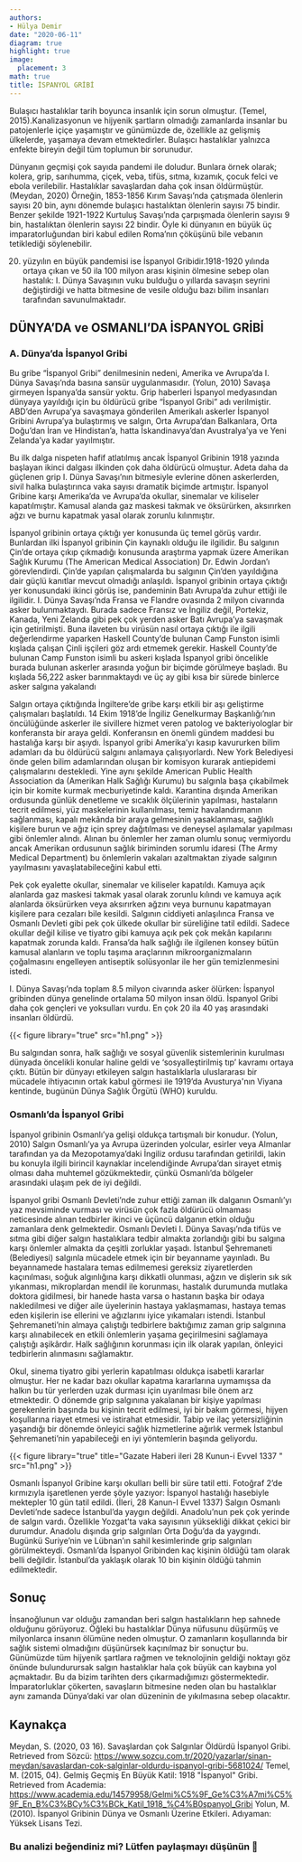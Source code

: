 ```yaml
---
authors:
- Hülya Demir
date: "2020-06-11"
diagram: true
highlight: true
image:
  placement: 3
math: true
title: İSPANYOL GRİBİ
---
```


Bulaşıcı hastalıklar tarih boyunca insanlık için sorun olmuştur. (Temel, 2015).Kanalizasyonun ve hijyenik şartların olmadığı zamanlarda  insanlar bu patojenlerle içiçe yaşamıştır ve günümüzde de, özellikle az gelişmiş ülkelerde, yaşamaya devam etmektedirler.  Bulaşıcı hastalıklar yalnızca enfekte bireyin değil tüm toplumun bir sorunudur.

Dünyanın geçmişi çok sayıda pandemi ile doludur. Bunlara örnek olarak; kolera, grip, sarıhumma, çiçek, veba, tifüs, sıtma, kızamık, çocuk felci ve ebola verilebilir. Hastalıklar savaşlardan daha çok insan öldürmüştür. (Meydan, 2020) Örneğin, 1853-1856 Kırım Savaşı’nda çatışmada ölenlerin sayısı 20 bin, aynı dönemde bulaşıcı hastalıktan ölenlerin sayısı 75 bindir. Benzer şekilde 1921-1922 Kurtuluş Savaşı’nda çarpışmada ölenlerin sayısı 9 bin, hastalıktan ölenlerin sayısı 22 bindir. Öyle ki dünyanın en büyük üç imparatorluğundan biri kabul edilen Roma’nın çöküşünü bile vebanın tetiklediği söylenebilir.

20. yüzyılın en büyük pandemisi ise İspanyol Gribidir.1918-1920 yılında ortaya çıkan ve 50 ila 100 milyon arası kişinin ölmesine sebep olan hastalık: I. Dünya Savaşının vuku bulduğu o yıllarda savaşın seyrini değiştirdiği ve hatta bitmesine de vesile olduğu bazı bilim insanları tarafından savunulmaktadır.

##  DÜNYA’DA ve OSMANLI’DA İSPANYOL GRİBİ

### A.	Dünya’da İspanyol Gribi

Bu gribe “İspanyol Gribi” denilmesinin nedeni, Amerika ve Avrupa’da I. Dünya Savaşı’nda basına sansür uygulanmasıdır. (Yolun, 2010) Savaşa girmeyen İspanya’da sansür yoktu. Grip haberleri İspanyol medyasından dünyaya yayıldığı için bu öldürücü gribe “İspanyol Gribi” adı verilmiştir. ABD’den Avrupa’ya savaşmaya gönderilen Amerikalı askerler İspanyol Gribini Avrupa’ya bulaştırmış ve salgın, Orta Avrupa’dan Balkanlara, Orta Doğu’dan İran ve Hindistan’a, hatta İskandinavya’dan Avustralya’ya ve Yeni Zelanda’ya kadar yayılmıştır.

Bu ilk dalga nispeten hafif atlatılmış ancak İspanyol Gribinin 1918 yazında başlayan ikinci dalgası ilkinden çok daha öldürücü olmuştur.  Adeta daha da güçlenen grip I. Dünya Savaşı’nın bitmesiyle evlerine dönen askerlerden, sivil halka bulaştırınca vaka sayısı dramatik biçimde artmıştır. İspanyol Gribine karşı Amerika’da ve Avrupa’da okullar, sinemalar ve kiliseler kapatılmıştır. Kamusal alanda gaz maskesi takmak ve öksürürken, aksırırken ağzı ve burnu kapatmak yasal olarak zorunlu kılınmıştır. 

İspanyol gribinin ortaya çıktığı yer konusunda üç temel görüş vardır. Bunlardan ilki İspanyol gribinin Çin kaynaklı olduğu ile ilgilidir. Bu salgının Çin’de ortaya çıkıp çıkmadığı konusunda araştırma yapmak üzere Amerikan Sağlık Kurumu (The American Medical Association) Dr. Edwin Jordan’ı görevlendirdi. Çin’de yapılan çalışmalarda bu salgının Çin’den yayıldığına dair güçlü kanıtlar mevcut olmadığı anlaşıldı. İspanyol gribinin ortaya çıktığı yer konusundaki ikinci görüş ise, pandeminin Batı Avrupa’da zuhur ettiği ile ilgilidir. I. Dünya Savaşı’nda Fransa ve Flandre ovasında 2 milyon civarında asker bulunmaktaydı. Burada sadece Fransız ve İngiliz değil, Portekiz, Kanada, Yeni Zelanda gibi pek çok yerden asker Batı Avrupa’ya savaşmak için getirilmişti. Buna ilaveten bu virüsün nasıl ortaya çıktığı ile ilgili değerlendirme yaparken Haskell County’de bulunan Camp Funston isimli kışlada çalışan Çinli işçileri göz ardı etmemek gerekir. Haskell County’de bulunan Camp Funston isimli bu askeri kışlada İspanyol gribi öncelikle burada bulunan askerler arasında yoğun bir biçimde görülmeye başladı. Bu kışlada 56,222 asker barınmaktaydı ve üç ay gibi kısa bir sürede binlerce asker salgına yakalandı

Salgın ortaya çıktığında İngiltere’de gribe karşı etkili bir aşı geliştirme çalışmaları başlatıldı. 14 Ekim 1918’de İngiliz Genelkurmay Başkanlığı’nın öncülüğünde askerler ile sivillere hizmet veren patolog ve bakteriyologlar bir konferansta bir araya geldi. Konferansın en önemli gündem maddesi bu hastalığa karşı bir aşıydı. İspanyol gribi Amerika’yı kasıp kavururken bilim adamları da bu öldürücü salgını anlamaya çalışıyorlardı. New York Belediyesi önde gelen bilim adamlarından oluşan bir komisyon kurarak antiepidemi çalışmalarını destekledi. Yine aynı şekilde American Public Health Association da (Amerikan Halk Sağlığı Kurumu) bu salgınla başa çıkabilmek için bir komite kurmak mecburiyetinde kaldı. Karantina dışında Amerikan ordusunda günlük denetleme ve sıcaklık ölçülerinin yapılması, hastaların tecrit edilmesi, yüz maskelerinin kullanılması, temiz havalandırmanın sağlanması, kapalı mekânda bir araya gelmesinin yasaklanması, sağlıklı kişilere burun ve ağız için sprey dağıtılması ve deneysel aşılamalar yapılması gibi önlemler alındı. Alınan bu önlemler her zaman olumlu sonuç vermiyordu ancak Amerikan ordusunun sağlık biriminden sorumlu idaresi (The Army Medical Department) bu önlemlerin vakaları azaltmaktan ziyade salgının yayılmasını yavaşlatabileceğini kabul etti.

Pek çok eyalette okullar, sinemalar ve kiliseler kapatıldı. Kamuya açık alanlarda gaz maskesi takmak yasal olarak zorunlu kılındı ve kamuya açık alanlarda öksürürken veya aksırırken ağzını veya burnunu kapatmayan kişilere para cezaları bile kesildi.
Salgının ciddiyeti anlaşılınca Fransa ve Osmanlı Devleti gibi pek çok ülkede okullar bir süreliğine tatil edildi. Sadece okullar değil kilise ve tiyatro gibi kamuya açık pek çok mekân kapılarını kapatmak zorunda kaldı. Fransa’da halk sağlığı ile ilgilenen konsey bütün kamusal alanların ve toplu taşıma araçlarının mikroorganizmaların çoğalmasını engelleyen antiseptik solüsyonlar ile her gün temizlenmesini istedi.

I. Dünya Savaşı’nda toplam 8.5 milyon civarında asker ölürken: İspanyol gribinden dünya genelinde ortalama 50 milyon insan öldü. İspanyol Gribi daha çok gençleri ve yoksulları vurdu. En çok 20 ila 40 yaş arasındaki insanları öldürdü.

{{< figure library="true" src="h1.png" >}}

Bu salgından sonra, halk sağlığı ve sosyal güvenlik sistemlerinin kurulması dünyada öncelikli konular haline geldi ve ‘sosyalleştirilmiş tıp’ kavramı ortaya çıktı. Bütün bir dünyayı etkileyen salgın hastalıklarla uluslararası bir mücadele ihtiyacının ortak kabul görmesi ile 1919’da Avusturya'nın Viyana kentinde, bugünün Dünya Sağlık Örgütü (WHO) kuruldu.

### Osmanlı’da İspanyol Gribi

İspanyol gribinin Osmanlı’ya gelişi oldukça tartışmalı bir konudur. (Yolun, 2010) Salgın Osmanlı’ya ya Avrupa üzerinden yolcular, esirler veya Almanlar tarafından ya da Mezopotamya’daki İngiliz ordusu tarafından getirildi, lakin bu konuyla ilgili birincil kaynaklar incelendiğinde Avrupa’dan sirayet etmiş olması daha muhtemel gözükmektedir, çünkü Osmanlı’da bölgeler arasındaki ulaşım pek de iyi değildi.

İspanyol gribi Osmanlı Devleti’nde zuhur ettiği zaman ilk dalganın Osmanlı’yı yaz mevsiminde vurması ve virüsün çok fazla öldürücü olmaması neticesinde alınan tedbirler ikinci ve üçüncü dalganın etkin olduğu zamanlara denk gelmektedir. Osmanlı Devleti I. Dünya Savaşı’nda tifüs ve sıtma gibi diğer salgın hastalıklara tedbir almakta zorlandığı gibi bu salgına karşı önlemler almakta da çeşitli zorluklar yaşadı. İstanbul Şehremaneti (Belediyesi) salgınla mücadele etmek için bir beyanname yayınladı. Bu beyannamede hastalara temas edilmemesi gereksiz ziyaretlerden kaçınılması, soğuk algınlığına karşı dikkatli olunması, ağzın ve dişlerin sık sık yıkanması,  mikroplardan mendil ile korunması,  hastalık durumunda mutlaka doktora gidilmesi, bir hanede hasta varsa o hastanın başka bir odaya nakledilmesi ve diğer aile üyelerinin hastaya yaklaşmaması,  hastaya temas eden kişilerin ise ellerini ve ağızlarını iyice yıkamaları istendi.
İstanbul Şehremaneti’nin almaya çalıştığı tedbirlere baktığımız zaman grip salgınına karşı alınabilecek en etkili önlemlerin yaşama geçirilmesini sağlamaya çalıştığı aşikârdır. Halk sağlığının korunması için ilk olarak yapılan, önleyici tedbirlerin alınmasını sağlamaktır. 

Okul, sinema tiyatro gibi yerlerin kapatılması oldukça isabetli kararlar olmuştur. Her ne kadar bazı okullar kapatma kararlarına uymamışsa da halkın bu tür yerlerden uzak durması için uyarılması bile önem arz etmektedir. O dönemde grip salgınına yakalanan bir kişiye yapılması gerekenlerin başında bu kişinin tecrit edilmesi, iyi bir bakım görmesi, hijyen koşullarına riayet etmesi ve istirahat etmesidir.  Tabip ve ilaç yetersizliğinin yaşandığı bir dönemde önleyici sağlık hizmetlerine ağırlık vermek İstanbul Şehremaneti’nin yapabileceği en iyi yöntemlerin başında geliyordu. 

{{< figure library="true" title="Gazate Haberi ileri 28 Kunun-i Evvel 1337 " src="h1.png" >}}

Osmanlı İspanyol Gribine karşı okulları belli bir süre tatil etti. Fotoğraf 2’de kırmızıyla işaretlenen yerde şöyle yazıyor: İspanyol hastalığı hasebiyle mektepler 10 gün tatil edildi. (İleri, 28 Kanun-I Evvel 1337)
Salgın Osmanlı Devleti’nde sadece İstanbul’da yaygın değildi. Anadolu’nun pek çok yerinde de salgın vardı. Özellikle Yozgat’ta vaka sayısının yüksekliği dikkat çekici bir durumdur. Anadolu dışında grip salgınları Orta Doğu’da da yaygındı. Bugünkü Suriye’nin ve Lübnan’ın sahil kesimlerinde grip salgınları görülmekteydi. 
Osmanlı’da İspanyol Gribinden kaç kişinin öldüğü tam olarak belli değildir. İstanbul’da yaklaşık olarak 10 bin kişinin öldüğü tahmin edilmektedir. 

## Sonuç

İnsanoğlunun var olduğu zamandan beri salgın hastalıkların hep sahnede olduğunu görüyoruz. Öğleki bu hastalıklar Dünya nüfusunu düşürmüş ve milyonlarca insanın ölümüne neden olmuştur. O zamanların koşullarında bir sağlık sistemi olmadığını düşünürsek kaçınılmaz bir sonuçtur bu. Günümüzde tüm hijyenik şartlara rağmen ve teknolojinin geldiği noktayı göz önünde bulundurursak salgın hastalıklar hala çok büyük can kaybına yol açmaktadır. Bu da bizim tarihten ders çıkarmadığımızı göstermektedir. İmparatorluklar çökerten, savaşların bitmesine neden olan bu hastalıklar aynı zamanda Dünya’daki var olan düzeninin de yıkılmasına sebep olacaktır.

## Kaynakça


Meydan, S. (2020, 03 16). Savaşlardan çok Salgınlar Öldürdü İspanyol Gribi. Retrieved from Sözcü: https://www.sozcu.com.tr/2020/yazarlar/sinan-meydan/savaslardan-cok-salginlar-oldurdu-ispanyol-gribi-5681024/
Temel, M. (2015, 04). Gelmiş Geçmiş En Büyük Katil: 1918 "İspanyol" Gribi. Retrieved from Academia: https://www.academia.edu/14579958/Gelmi%C5%9F_Ge%C3%A7mi%C5%9F_En_B%C3%BCy%C3%BCk_Katil_1918_%C4%B0spanyol_Gribi
Yolun, M. (2010). İspanyol Gribinin Dünya ve Osmanlı Üzerine Etkileri. Adıyaman: Yüksek Lisans Tezi.

### Bu analizi beğendiniz mi? Lütfen paylaşmayı düşünün 🙌
